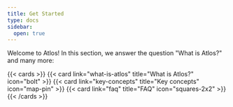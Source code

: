```yaml
---
title: Get Started
type: docs
sidebar:
  open: true
---
```


Welcome to Atlos! In this section, we answer the question "What is Atlos?" and many more:

{{< cards >}} 
{{< card link="what-is-atlos" title="What is Atlos?" icon="bolt" >}} 
{{< card link="key-concepts" title="Key concepts" icon="map-pin" >}} 
{{< card link="faq" title="FAQ" icon="squares-2x2" >}} 
{{< /cards >}}